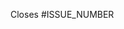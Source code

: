 <!--
If this PR resolves an existing issue, include its number below to link them.
Otherwise, if no corresponding issue exists, delete the line below.
-->
Closes #ISSUE_NUMBER